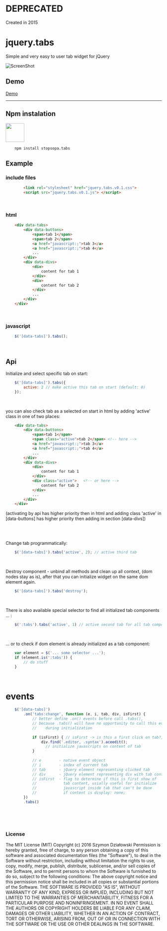 # DEPRECATED
Created in 2015

# jquery.tabs

Simple and very easy to user tab widget for jQuery


![ScreenShot](http://stopsopa.github.io/submod/tabs/demo/example.jpg)

## Demo

  [Demo](http://stopsopa.github.io/submod/tabs/demo/demo.html)

***

## Npm instalation 

<a href="https://www.npmjs.com/package/stopsopa.tabs">
<img width="60" src="https://www.npmjs.com/static/images/npm-logo.svg">
</a>

```
    npm install stopsopa.tabs
```

## Example


### include files

```html
        <link rel="stylesheet" href="jquery.tabs.v0.1.css">
        <script src="jquery.tabs.v0.1.js"> </script>  
```    
 

### html

```html
    <div data-tabs>
        <div data-buttons>
            <span>tab 1</span>
            <span>tab 2</span>
            <a href="javascript:;">tab 3</a>
            <a href="javascript:;">tab 4</a>
            ...
        </div>
        <div data-divs>
            <div>
                content for tab 1
            </div>
            <div>
                content for tab 2
            </div>
            ...
        </div>
    </div>  
```    
 

### javascript

```javascript
    $('[data-tabs]').tabs();        
```  
 

## Api

Initialize and select specific tab on start:

```javascript
    $('[data-tabs]').tabs({
        active: 2 // make active this tab on start (default: 0) 
    });
```   
 

you can also check tab as a selected on start in html by adding 'active' class in one of two places:


```html
    <div data-tabs>
        <div data-buttons>
            <span>tab 1</span>
            <span class="active">tab 2</span> <!-- here -->
            <a href="javascript:;">tab 3</a>
            <a href="javascript:;">tab 4</a>
            ...
        </div>
        <div data-divs>
            <div>
                content for tab 1
            </div>
            <div class="active">   <!-- or here -->
                content for tab 2
            </div>
            ...
        </div>
    </div>  
```  

(activating by api has higher priority then in html and
adding class 'active' in [data-buttons] has higher priority then adding in section [data-divs])  
 
  
 

Change tab programmatically: 

```javascript
    $('[data-tabs]').tabs('active', 2); // active third tab
```  
 

Destroy component - unbind all methods and clean up all context, (dom nodes stay as is),
after that you can initialize widget on the same dom element again.

```javascript
    $('[data-tabs]').tabs('destroy');
```  
 

There is also available special selector to find all initialized tab components ... :


```javascript
    $(':tabs').tabs('active', 1) // active second tab for all tab components
```  
 

... or to check if dom element is already initialized as a tab component:

```javascript
    var element = $('... some selector ...');
    if (element.is(':tabs')) {
        // do stuff
    }
```  
 

# events

```javascript
    $('[data-tabs]')
        .on('tabs:change', function (e, i, tab, div, isFirst) {
            // better define .on() events before call .tabs(),
            // because .tabs() will have no opportunity to call this event 
            //    during initialization
            
            if (isFirst) { // isFirst -> is this a first click on tab?,
                div.find('.editor, .syntax').aceedit(); 
                  // initialize javascripts on content of tab
            }
            
            // e        - native event object
            // i        - index of current tab
            // tab      - jQuery element representing clicked tab
            // div      - jQuery element representing div with tab content
            // isFirst  - flag to determine if this is first show of 
            //            tab content, usially useful for initialize 
            //            javascript inside tab that can't be done 
            //            if content is display: none;
        })
        .tabs()
```  
 
  
 

### License

The MIT License (MIT)
Copyright (c) 2016 Szymon Działowski
Permission is hereby granted, free of charge, to any person obtaining a copy of this software and associated documentation files (the "Software"), to deal in the Software without restriction, including without limitation the rights to use, copy, modify, merge, publish, distribute, sublicense, and/or sell copies of the Software, and to permit persons to whom the Software is furnished to do so, subject to the following conditions:
The above copyright notice and this permission notice shall be included in all copies or substantial portions of the Software.
THE SOFTWARE IS PROVIDED "AS IS", WITHOUT WARRANTY OF ANY KIND, EXPRESS OR IMPLIED, INCLUDING BUT NOT LIMITED TO THE WARRANTIES OF MERCHANTABILITY, FITNESS FOR A PARTICULAR PURPOSE AND NONINFRINGEMENT. IN NO EVENT SHALL THE AUTHORS OR COPYRIGHT HOLDERS BE LIABLE FOR ANY CLAIM, DAMAGES OR OTHER LIABILITY, WHETHER IN AN ACTION OF CONTRACT, TORT OR OTHERWISE, ARISING FROM, OUT OF OR IN CONNECTION WITH THE SOFTWARE OR THE USE OR OTHER DEALINGS IN THE SOFTWARE.



